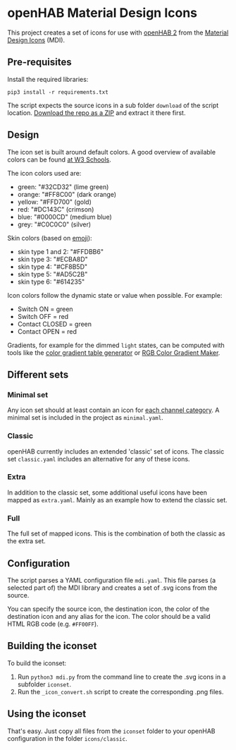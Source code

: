 # openHAB Material Design Icons

This project creates a set of icons for use with [openHAB 2](https://www.openhab.org) from the [Material Design Icons](https://www.materialdesignicons.com) (MDI).

## Pre-requisites

Install the required libraries:
```
pip3 install -r requirements.txt
```

The script expects the source icons in a sub folder `download` of the script location. [Download the repo as a ZIP](https://github.com/Templarian/MaterialDesign/archive/master.zip) and extract it there first.

## Design

The icon set is built around default colors.
A good overview of available colors can be found [at W3 Schools](https://www.w3schools.com/colors/colors_groups.asp).

The icon colors used are:

- green: "#32CD32" (lime green)
- orange: "#FF8C00" (dark orange)
- yellow: "#FFD700" (gold)
- red: "#DC143C" (crimson)
- blue: "#0000CD" (medium blue)
- grey: "#C0C0C0" (silver)

Skin colors (based on [emoji](http://blog.emojipedia.org/apple-2015-emoji-changelog-ios-os-x/)):

- skin type 1 and 2: "#FFDBB6"
- skin type 3: "#ECBA8D"
- skin type 4: "#CF8B5D"
- skin type 5: "#AD5C2B"
- skin type 6: "#614235"

Icon colors follow the dynamic state or value when possible. For example:

- Switch ON = green
- Switch OFF = red
- Contact CLOSED = green
- Contact OPEN = red

Gradients, for example for the dimmed `light` states, can be computed with tools like the [color gradient table generator](http://www.herethere.net/~samson/php/color_gradient/) or [RGB Color Gradient Maker](http://www.perbang.dk/rgbgradient/).

## Different sets

### Minimal set

Any icon set should at least contain an icon for [each channel category](https://www.eclipse.org/smarthome/documentation/development/bindings/thing-definition.html#channel-categories).
A minimal set is included in the project as `minimal.yaml`.

### Classic

openHAB currently includes an extended 'classic' set of icons.
The classic set `classic.yaml` includes an alternative for any of these icons.

### Extra

In addition to the classic set, some additional useful icons have been mapped as `extra.yaml`.
Mainly as an example how to extend the classic set.

### Full

The full set of mapped icons. This is the combination of both the classic as the extra set.

## Configuration

The script parses a YAML configuration file `mdi.yaml`. This file parses (a selected part of) the MDI library and creates a set of .svg icons from the source.

You can specify the source icon, the destination icon, the color of the destination icon and any alias for the icon.
The color should be a valid HTML RGB code (e.g. `#FF00FF`).

## Building the iconset

To build the iconset:

1. Run `python3 mdi.py` from the command line to create the .svg icons in a subfolder `iconset`.
2. Run the `_icon_convert.sh` script to create the corresponding .png files.

## Using the iconset

That's easy. Just copy all files from the `iconset` folder to your openHAB configuration in the folder `icons/classic`.
